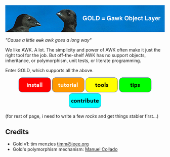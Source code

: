 <img src="etc/img/banner.png">

<em>"Cause a little <strike>auk</strike> awk goes a long way"</em>


We like AWK. A lot. The simplicity and power of AWK often make it
just the right tool for the job.  But off-the-shelf AWK has no
support objects, inheritance, or polymorphism, unit tests, or
literate programming.  

Enter GOLD, which supports all the above.

<p align="center">
<a href="#install"><img src="etc/img/button_install.png"></a>
<a href="#tutorial"><img src="etc/img/button_tutorial.png"></a>
<a href="#tools"><img src="etc/img/button_tools.png"></a>
<a href="#tips"><img src="etc/img/button_tips.png"></a>
<a href="#contribute"><img src="etc/img/button_contribute.png"></a>
</p>

(for rest of page, i need to write a few _rocks_ and get things stabler first...)




## Credits

- Gold v1: tim menzies timm@ieee.org
- Gold's polymorphism mechanism: [Manuel Collado](https://groups.google.com/forum/#!topic/comp.lang.awk/GWs_41y79YM)
